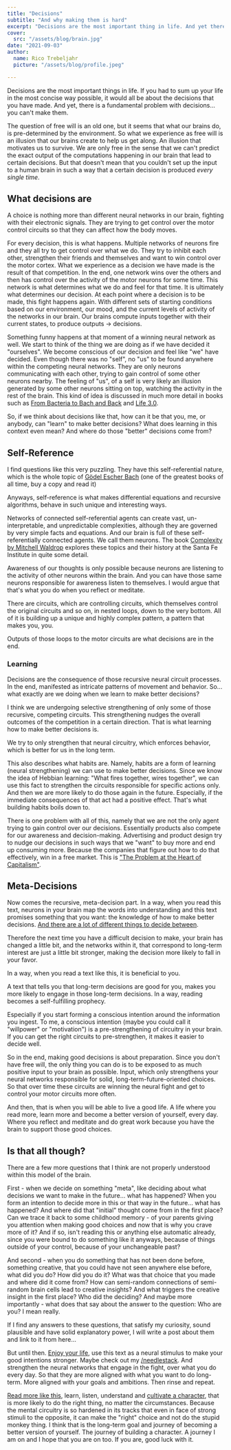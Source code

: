 ```yaml
---
title: "Decisions"
subtitle: "And why making them is hard"
excerpt: "Decisions are the most important thing in life. And yet there is a fundamental problem with decisions... You don't make them."
cover: 
  src: "/assets/blog/brain.jpg"
date: "2021-09-03"
author:
  name: Rico Trebeljahr
  picture: "/assets/blog/profile.jpeg"

---
```


Decisions are the most important things in life. If you had to sum up your life in the most concise way possible, it would all be about the decisions that you have made. And yet, there is a fundamental problem with decisions... you can't make them.

The question of free will is an old one, but it seems that what our brains do, is pre-determined by the environment. So what we experience as free will is an illusion that our brains create to help us get along. An illusion that motivates us to survive. We are only free in the sense that we can't predict the exact output of the computations happening in our brain that lead to certain decisions. But that doesn't mean that you couldn't set up the input to a human brain in such a way that a certain decision is produced *every single time*.  

## What decisions are

A choice is nothing more than different neural networks in our brain, fighting with their electronic signals. They are trying to get control over the motor control circuits so that they can affect how the body moves.

For every decision, this is what happens. Multiple networks of neurons fire and they all try to get control over what we do. They try to inhibit each other, strengthen their friends and themselves and want to win control over the motor cortex. What we experience as a decision we have made is the result of that competition. In the end, one network wins over the others and then has control over the activity of the motor neurons for some time. This network is what determines what we do and feel for that time. It is ultimately what determines our decision. At each point where a decision is to be made, this fight happens again. With different sets of starting conditions based on our environment, our mood, and the current levels of activity of the networks in our brain. Our brains compute inputs together with their current states, to produce outputs -> decisions. 

Something funny happens at that moment of a winning neural network as well. We start to think of the thing we are doing as if we have decided it "ourselves". We become conscious of our decision and feel like "we" have decided. Even though there was no "self", no "us" to be found anywhere within the competing neural networks. They are only neurons communicating with each other, trying to gain control of some other neurons nearby. The feeling of "us", of a self is very likely an illusion generated by some other neurons sitting on top, watching the activity in the rest of the brain. This kind of idea is discussed in much more detail in books such as [From Bacteria to Bach and Back](/booknotes/from-bacteria-to-bach-and-back) and [Life 3.0](/booknotes/life-3-0).

So, if we think about decisions like that, how can it be that you, me, or anybody, can "learn" to make better decisions? What does learning in this context even mean? And where do those "better" decisions come from?

## Self-Reference

I find questions like this very puzzling. They have this self-referential nature, which is the whole topic of [Gödel Escher Bach](/booknotes/godel-escher-bach) (one of the greatest books of all time, buy a copy and read it)

Anyways, self-reference is what makes differential equations and recursive algorithms, behave in such unique and interesting ways. 

Networks of connected self-referential agents can create vast, un-interpretable, and unpredictable complexities, although they are governed by very simple facts and equations. And our brain is full of these self-referentially connected agents. We call them neurons. The book [Complexity by Mitchell Waldrop](/booknotes/complexity) explores these topics and their history at the Santa Fe Institute in quite some detail. 

Awareness of our thoughts is only possible because neurons are listening to the activity of other neurons within the brain. And you can have those same neurons responsible for awareness listen to themselves. I would argue that that's what you do when you reflect or meditate.

There are circuits, which are controlling circuits, which themselves control the original circuits and so on, in nested loops, down to the very bottom. All of it is building up a unique and highly complex pattern, a pattern that makes you, you.

Outputs of those loops to the motor circuits are what decisions are in the end. 

### Learning

Decisions are the consequence of those recursive neural circuit processes. In the end, manifested as intricate patterns of movement and behavior. So... what exactly are we doing when we learn to make better decisions?

I think we are undergoing selective strengthening of only some of those recursive, competing circuits. This strengthening nudges the overall outcomes of the competition in a certain direction. That is what learning how to make better decisions is. 

We try to only strengthen that neural circuitry, which enforces behavior, which is better for us in the long term. 

This also describes what habits are. Namely, habits are a form of learning (neural strengthening) we can use to make better decisions. Since we know the idea of Hebbian learning: "What fires together, wires together", we can use this fact to strengthen the circuits responsible for specific actions only. And then we are more likely to do those again in the future. Especially, if the immediate consequences of that act had a positive effect. That's what building habits boils down to. 

There is one problem with all of this, namely that we are not the only agent trying to gain control over our decisions. Essentially products also compete for our awareness and decision-making. Advertising and product design try to nudge our decisions in such ways that we "want" to buy more and end up consuming more. Because the companies that figure out how to do that effectively, win in a free market. This is ["The Problem at the Heart of Capitalism"](/posts/the-problem-at-the-heart-of-capitalism).

## Meta-Decisions

Now comes the recursive, meta-decision part. In a way, when you read this text, neurons in your brain map the words into understanding and this text promises something that you want: the knowledge of how to make better decisions. [And there are a lot of different things to decide between](/posts/things-to-do).

Therefore the next time you have a difficult decision to make, your brain has changed a little bit, and the networks within it, that correspond to long-term interest are just a little bit stronger, making the decision more likely to fall in your favor.

In a way, when you read a text like this, it is beneficial to you. 

A text that tells you that long-term decisions are good for you, makes you more likely to engage in those long-term decisions. In a way, reading becomes a self-fulfilling prophecy.

Especially if you start forming a conscious intention around the information you ingest. To me, a conscious intention (maybe you could call it "willpower" or "motivation") is a pre-strengthening of circuitry in your brain. If you can get the right circuits to pre-strengthen, it makes it easier to decide well.

So in the end, making good decisions is about preparation. Since you don't have free will, the only thing you can do is to be exposed to as much positive input to your brain as possible. Input, which only strengthens your neural networks responsible for solid, long-term-future-oriented choices. So that over time these circuits are winning the neural fight and get to control your motor circuits more often.

And then, that is when you will be able to live a good life. A life where you read more, learn more and become a better version of yourself, every day. Where you reflect and meditate and do great work because you have the brain to support those good choices.

## Is that all though?

There are a few more questions that I think are not properly understood within this model of the brain. 

First - when we decide on something "meta", like deciding about what decisions we want to make in the future... what has happened? When you form an intention to decide more in this or that way in the future... what has happened? And where did that "initial" thought come from in the first place? Can we trace it back to some childhood memory - of your parents giving you attention when making good choices and now that is why you crave more of it? And if so, isn't reading this or anything else automatic already, since you were bound to do something like it anyways, because of things outside of your control, because of your unchangeable past?

And second - when you do something that has not been done before, something creative, that you could have not seen anywhere else before, what did you do? How did you do it? What was that choice that you made and where did it come from? How can semi-random connections of semi-random brain cells lead to creative insights? And what triggers the creative insight in the first place? Who did the deciding? And maybe more importantly - what does that say about the answer to the question: Who are you? I mean really.

If I find any answers to these questions, that satisfy my curiosity, sound plausible and have solid explanatory power, I will write a post about them and link to it from here...

But until then. [Enjoy your life](/posts/on-the-beauty-of-living), use this text as a neural stimulus to make your good intentions stronger. Maybe check out my [/needlestack](/needlestack). And strengthen the neural networks that engage in the fight, over what you do every day. So that they are more aligned with what you want to do long-term. More aligned with your goals and ambitions. Then rinse and repeat. 

[Read more like this](/booknotes), learn, listen, understand and [cultivate a character](/booknotes/enough), that is more likely to do the right thing, no matter the circumstances. Because the mental circuitry is so hardened in its tracks that even in face of strong stimuli to the opposite, it can make the "right" choice and not do the stupid monkey thing. I think that is the long-term goal and journey of becoming a better version of yourself. The journey of building a character. A journey I am on and I hope that you are on too. If you are, good luck with it.


